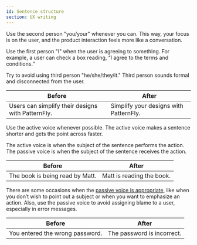 ```yaml
---
id: Sentence structure
section: UX writing
---
```


Use the second person "you/your" whenever you can. This way, your focus is on the user, and the product interaction feels more like a conversation.

Use the first person "I" when the user is agreeing to something. For example, a user can check a box reading, “I agree to the terms and conditions.”

Try to avoid using third person "he/she/they/it." Third person sounds formal and disconnected from the user.

|**Before**  | **After** |
|------------|-----------|
| Users can simplify their designs with PatternFly. | Simplify your designs with PatternFly. |

Use the active voice whenever possible. The active voice makes a sentence shorter and gets the point across faster.

The active voice is when the subject of the sentence performs the action. The passive voice is when the subject of the sentence receives the action.

|**Before**  | **After** |
|------------|-----------|
| The book is being read by Matt. | Matt is reading the book. |

There are some occasions when the [passive voice is appropriate](https://writing.wisc.edu/handbook/style/ccs_activevoice/), like when you don’t wish to point out a subject or when you want to emphasize an action. Also, use the passive voice to avoid assigning blame to a user, especially in error messages.

|**Before**  | **After** |
|------------|-----------|
| You entered the wrong password. | The password is incorrect. |